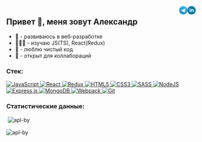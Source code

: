   <a href="https://linkedin.com/in/apl-by" target="_blank">
    <img align="right" src="./icons/linkedin.svg" alt="apl-by linkedin" width="22px" />
  </a>
  <a href="https://t.me/apl_by" target="_blank">
    <img align="right" alt="apl-by telegram" width="22px" src="./icons/telegram.svg" />
  </a>  
<h2 align="left">Привет 👋, меня зовут Александр</h1>

* 🌱 - развиваюсь в веб-разработке 
* 👨🏽‍💻 - изучаю JS(TS), React(Redux)
* 🎈 - люблю чистый код  
* 🤝 - открыт для коллабораций


<h3 align="left">Стек:</h3>
<p align="left">  
  <a href="https://developer.mozilla.org/en-US/docs/Web/JavaScript" target="_blank">
    <img alt="JavaScript" src="https://img.shields.io/badge/javascript-%23323330.svg?&style=for-the-badge&logo=javascript&logoColor=%23F7DF1E" height="23px"/>
  </a> 
  <a href="https://reactjs.org/" target="_blank">
    <img alt="React" src="https://img.shields.io/badge/react-%2320232a.svg?&style=for-the-badge&logo=react&logoColor=%2361DAFB" height="23px"/>
  </a> 
  <a href="https://redux.js.org/" target="_blank">
    <img alt="Redux" src="https://img.shields.io/badge/redux-%23593d88.svg?style=for-the-badge&logo=redux&logoColor=white" height="23px"/>
  </a> 
  <a href="https://www.w3.org/html/" target="_blank">
    <img alt="HTML5" src="https://img.shields.io/badge/html5-%23E34F26.svg?&style=for-the-badge&logo=html5&logoColor=white" height="23px"/>
  </a> 
  <a href="https://www.w3schools.com/css/" target="_blank">
    <img alt="CSS3" src="https://img.shields.io/badge/css3-%231572B6.svg?&style=for-the-badge&logo=css3&logoColor=white" height="23px"/>
  </a>  
  <a href="https://sass-lang.com/" target="_blank">
    <img alt="SASS" src="https://img.shields.io/badge/SASS-hotpink.svg?&style=for-the-badge&logo=SASS&logoColor=white" height="23px"/>
  </a>  
  <a href="https://nodejs.org" target="_blank">
   <img alt="NodeJS" src="https://img.shields.io/badge/node.js-%2343853D.svg?&style=for-the-badge&logo=node.js&logoColor=white" height="23px"/>
  </a>
  <a href="https://expressjs.com" target="_blank">
   <img alt="Express.js" src="https://img.shields.io/badge/express.js-%23404d59.svg?&style=for-the-badge" height="23px"/>
  </a>  
  <a href="https://www.mongodb.com/" target="_blank">
   <img alt="MongoDB" src ="https://img.shields.io/badge/MongoDB-%234ea94b.svg?&style=for-the-badge&logo=mongodb&logoColor=white" height="23px"/>
  </a> 
  <a href="https://webpack.js.org" target="_blank">
    <img alt="Webpack" src="https://img.shields.io/badge/webpack-%238DD6F9.svg?&style=for-the-badge&logo=webpack&logoColor=black" height="23px" />
  </a> 
  <a href="https://git-scm.com/" target="_blank">
    <img alt="Git" src="https://img.shields.io/badge/git-%23F05033.svg?&style=for-the-badge&logo=git&logoColor=white" height="23px"/>
  </a> 
</p>


<h3 align="left">Статистические данные:</h3>
 
  <p align="left">&nbsp;<img align="center" src="https://github-readme-stats.vercel.app/api?username=Apl-by&show_icons=true&locale=en" alt="apl-by" /></p>

  <p align="left"><img align="center" src="https://github-readme-stats.vercel.app/api/top-langs?username=Apl-by&show_icons=true&locale=en&layout=compact" alt="apl-by" /></p>
